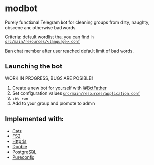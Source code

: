 # modbot
Purely functional Telegram bot for cleaning groups from dirty, naughty, obscene and otherwise bad words.

Criteria: default wordlist that you can find 
in [`src/main/resources/<language>.conf`](https://github.com/prokartem/modbot/tree/public/src/main/resources)

Ban chat member after user reached default limit of bad words.

## Launching the bot
WORK IN PROGRESS, BUGS ARE POSIBLE!!

1. Create a new bot for yourself with [@BotFather](https://core.telegram.org/bots#6-botfather)
2. Set configuration values [`src/main/resources/application.conf`](https://github.com/prokartem/modbot/blob/public/src/main/resources/application.conf)
3. `sbt run`
4. Add to your group and promote to admin

## Implemented with:
- [Cats](https://github.com/typelevel/cats)
- [FS2](https://github.com/typelevel/fs2)
- [Http4s](https://github.com/http4s/http4s)
- [Doobie](https://github.com/tpolecat/doobie)
- [PostgreSQL](https://www.postgresql.org/)
- [Pureconfig](https://github.com/pureconfig/pureconfig)


